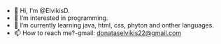 - 👋 Hi, I’m @ElvikisD.
- 👀 I’m interested in programming.
- 🌱 I’m currently learning java, html, css, phyton and onther languages.
- 📫 How to reach me?-gmail: donataselvikis22@gmail.com
